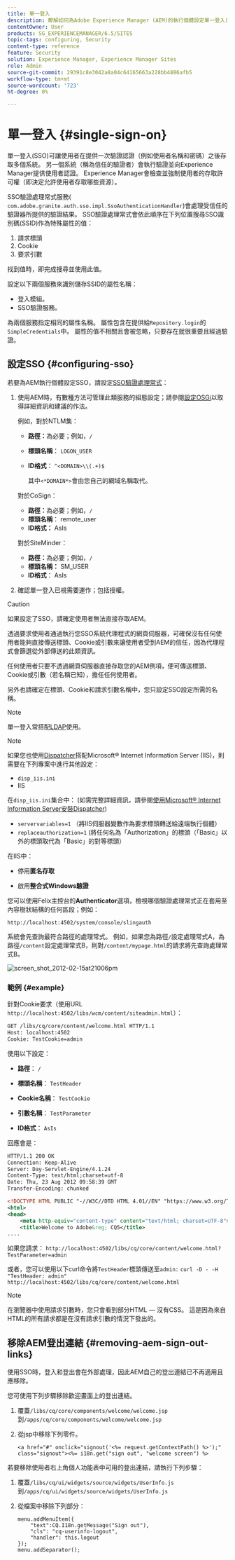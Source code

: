 ```yaml
---
title: 單一登入
description: 瞭解如何為Adobe Experience Manager (AEM)的執行個體設定單一登入(SSO)。
contentOwner: User
products: SG_EXPERIENCEMANAGER/6.5/SITES
topic-tags: configuring, Security
content-type: reference
feature: Security
solution: Experience Manager, Experience Manager Sites
role: Admin
source-git-commit: 29391c8e3042a8a04c64165663a228bb4886afb5
workflow-type: tm+mt
source-wordcount: '723'
ht-degree: 0%

---
```


# 單一登入 {#single-sign-on}

單一登入(SSO)可讓使用者在提供一次驗證認證（例如使用者名稱和密碼）之後存取多個系統。 另一個系統（稱為信任的驗證者）會執行驗證並向Experience Manager提供使用者認證。 Experience Manager會檢查並強制使用者的存取許可權（即決定允許使用者存取哪些資源）。

SSO驗證處理常式服務( `com.adobe.granite.auth.sso.impl.SsoAuthenticationHandler`)會處理受信任的驗證器所提供的驗證結果。 SSO驗證處理常式會依此順序在下列位置搜尋SSO識別碼(SSID)作為特殊屬性的值：

1. 請求標頭
1. Cookie
1. 要求引數

找到值時，即完成搜尋並使用此值。

設定以下兩個服務來識別儲存SSID的屬性名稱：

* 登入模組。
* SSO驗證服務。

為兩個服務指定相同的屬性名稱。 屬性包含在提供給`Repository.login`的`SimpleCredentials`中。 屬性的值不相關且會被忽略，只要存在就很重要且經過驗證。

## 設定SSO {#configuring-sso}

若要為AEM執行個體設定SSO，請設定[SSO驗證處理常式](/help/sites-deploying/osgi-configuration-settings.md#adobegranitessoauthenticationhandler)：

1. 使用AEM時，有數種方法可管理此類服務的組態設定；請參閱[設定OSGi](/help/sites-deploying/configuring-osgi.md)以取得詳細資訊和建議的作法。

   例如，對於NTLM集：

   * **路徑：**&#x200B;為必要；例如，`/`
   * **標頭名稱**： `LOGON_USER`
   * **ID格式**： `^<DOMAIN>\\(.+)$`

     其中`<*DOMAIN*>`會由您自己的網域名稱取代。

   對於CoSign：

   * **路徑：**&#x200B;為必要；例如，`/`
   * **標頭名稱**： remote_user
   * **ID格式：** AsIs

   對於SiteMinder：

   * **路徑：**&#x200B;為必要；例如，`/`
   * **標頭名稱：** SM_USER
   * **ID格式**： AsIs

1. 確認單一登入已視需要運作；包括授權。

>[!CAUTION]
>
>如果設定了SSO，請確定使用者無法直接存取AEM。
>
>透過要求使用者通過執行您SSO系統代理程式的網頁伺服器，可確保沒有任何使用者能夠直接傳送標頭、Cookie或引數來讓使用者受到AEM的信任，因為代理程式會篩選從外部傳送的此類資訊。
>
>任何使用者只要不透過網頁伺服器直接存取您的AEM例項，便可傳送標頭、Cookie或引數（若名稱已知），擔任任何使用者。
>
>另外也請確定在標頭、Cookie和請求引數名稱中，您只設定SSO設定所需的名稱。
>

>[!NOTE]
>
>單一登入常搭配[LDAP](/help/sites-administering/ldap-config.md)使用。

>[!NOTE]
>
>如果您也使用[Dispatcher](https://experienceleague.adobe.com/docs/experience-manager-dispatcher/using/dispatcher.html?lang=zh-Hant)搭配Microsoft® Internet Information Server (IIS)，則需要在下列專案中進行其他設定：
>
>* `disp_iis.ini`
>* IIS
>
>在`disp_iis.ini`集合中：
>(如需完整詳細資訊，請參閱[使用Microsoft® Internet Information Server安裝Dispatcher](https://experienceleague.adobe.com/docs/experience-manager-dispatcher/using/getting-started/dispatcher-install.html#microsoft-internet-information-server))
>
>* `servervariables=1` （將IIS伺服器變數作為要求標頭轉送給遠端執行個體）
>* `replaceauthorization=1` (將任何名為「Authorization」的標頭（「Basic」以外的標頭取代為「Basic」的對等標頭）
>
>在IIS中：
>
>* 停用&#x200B;**匿名存取**
>
>* 啟用&#x200B;**整合式Windows驗證**
>

您可以使用Felix主控台的&#x200B;**Authenticator**&#x200B;選項，檢視哪個驗證處理常式正在套用至內容樹狀結構的任何區段；例如：

`http://localhost:4502/system/console/slingauth`

系統會先查詢最符合路徑的處理常式。 例如，如果您為路徑`/`設定處理常式A，為路徑`/content`設定處理常式B，則對`/content/mypage.html`的請求將先查詢處理常式B。

![screen_shot_2012-02-15at21006pm](assets/screen_shot_2012-02-15at21006pm.png)

### 範例 {#example}

針對Cookie要求（使用URL `http://localhost:4502/libs/wcm/content/siteadmin.html`）：

```xml
GET /libs/cq/core/content/welcome.html HTTP/1.1
Host: localhost:4502
Cookie: TestCookie=admin
```

使用以下設定：

* **路徑**： `/`

* **標頭名稱**： `TestHeader`

* **Cookie名稱**： `TestCookie`

* **引數名稱**： `TestParameter`

* **ID格式**： `AsIs`

回應會是：

```xml
HTTP/1.1 200 OK
Connection: Keep-Alive
Server: Day-Servlet-Engine/4.1.24
Content-Type: text/html;charset=utf-8
Date: Thu, 23 Aug 2012 09:58:39 GMT
Transfer-Encoding: chunked

<!DOCTYPE HTML PUBLIC "-//W3C//DTD HTML 4.01//EN" "https://www.w3.org/TR/html4/strict.dtd">
<html>
<head>
    <meta http-equiv="content-type" content="text/html; charset=UTF-8">
    <title>Welcome to Adobe&reg; CQ5</title>
....
```

如果您請求：
`http://localhost:4502/libs/cq/core/content/welcome.html?TestParameter=admin`

或者，您可以使用以下curl命令將`TestHeader`標頭傳送至`admin:`
`curl -D - -H "TestHeader: admin" http://localhost:4502/libs/cq/core/content/welcome.html`

>[!NOTE]
>
>在瀏覽器中使用請求引數時，您只會看到部分HTML — 沒有CSS。 這是因為來自HTML的所有請求都是在沒有請求引數的情況下發出的。

## 移除AEM登出連結 {#removing-aem-sign-out-links}

使用SSO時，登入和登出會在外部處理，因此AEM自己的登出連結已不再適用且應移除。

您可使用下列步驟移除歡迎畫面上的登出連結。

1. 覆蓋`/libs/cq/core/components/welcome/welcome.jsp`到`/apps/cq/core/components/welcome/welcome.jsp`
1. 從jsp中移除下列零件。

   `<a href="#" onclick="signout('<%= request.getContextPath() %>');" class="signout"><%= i18n.get("sign out", "welcome screen") %>`

若要移除使用者右上角個人功能表中可用的登出連結，請執行下列步驟：

1. 覆蓋`/libs/cq/ui/widgets/source/widgets/UserInfo.js`到`/apps/cq/ui/widgets/source/widgets/UserInfo.js`

1. 從檔案中移除下列部分：

   ```
   menu.addMenuItem({
       "text":CQ.I18n.getMessage("Sign out"),
       "cls": "cq-userinfo-logout",
       "handler": this.logout
   });
   menu.addSeparator();
   ```
